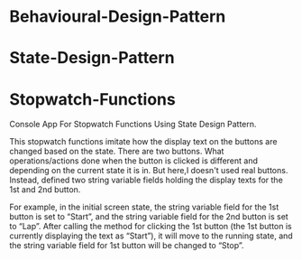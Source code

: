# Behavioural-Design-Pattern
# State-Design-Pattern
# Stopwatch-Functions

Console App For Stopwatch Functions Using State Design Pattern.

This stopwatch functions imitate how the display text on the buttons are changed based on the state. 
There are two buttons. What operations/actions done when the button is clicked is different and depending 
on the current state it is in. But here,I doesn't used real buttons. Instead, defined two string variable 
fields holding the display texts for the 1st and 2nd button.

For example, in the initial screen state, the string variable field for the 1st button is set to 
“Start”, and the string variable field for the 2nd button is set to “Lap”. After calling the method 
for clicking the 1st button (the 1st button is currently displaying the text as “Start”), it will 
move to the running state, and the string variable field for 1st button will be changed to “Stop”.
